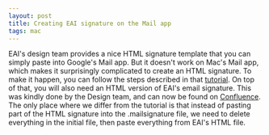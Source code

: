 ```yaml
---
layout: post
title: Creating EAI signature on the Mail app
tags: mac
---
```


EAI's design team provides a nice HTML signature template that you can simply
paste into Google's Mail app. But it doesn't work on Mac's Mail app, which 
makes it surprisingly complicated to create an HTML signature. To make it
happen, you can follow the steps described in that
[tutorial](https://www.daretothink.co.uk/html-email-signature-in-apple-mail/).
On top of that, you will also need
an HTML version of EAI's email signature. This was kindly
done by the Design team, and can now be found on
[Confluence](https://elementai.atlassian.net/wiki/spaces/UX/pages/693273903/Signature).
The only place where we differ from the tutorial is that instead of pasting part
of the HTML signature into the .mailsignature file, we need to delete
everything in the initial file, then paste everything from EAI's HTML file.
